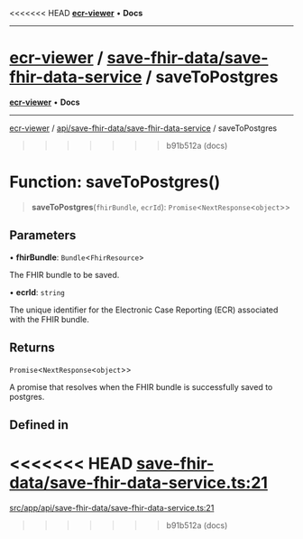 <<<<<<< HEAD
[**ecr-viewer**](../../../README.md) • **Docs**

***

[ecr-viewer](../../../README.md) / [save-fhir-data/save-fhir-data-service](../README.md) / saveToPostgres
=======
[**ecr-viewer**](../../../../README.md) • **Docs**

***

[ecr-viewer](../../../../README.md) / [api/save-fhir-data/save-fhir-data-service](../README.md) / saveToPostgres
>>>>>>> b91b512a (docs)

# Function: saveToPostgres()

> **saveToPostgres**(`fhirBundle`, `ecrId`): `Promise`\<`NextResponse`\<`object`\>\>

## Parameters

• **fhirBundle**: `Bundle`\<`FhirResource`\>

The FHIR bundle to be saved.

• **ecrId**: `string`

The unique identifier for the Electronic Case Reporting (ECR) associated with the FHIR bundle.

## Returns

`Promise`\<`NextResponse`\<`object`\>\>

A promise that resolves when the FHIR bundle is successfully saved to postgres.

## Defined in

<<<<<<< HEAD
[save-fhir-data/save-fhir-data-service.ts:21](https://github.com/CDCgov/phdi/blob/dbe13517da6c10296fb0f8b7c72a5ebb1d47f2c7/containers/ecr-viewer/src/app/api/save-fhir-data/save-fhir-data-service.ts#L21)
=======
[src/app/api/save-fhir-data/save-fhir-data-service.ts:21](https://github.com/CDCgov/phdi/blob/55d1a87d29da9da2522ba2a73bc122cba666b133/containers/ecr-viewer/src/app/api/save-fhir-data/save-fhir-data-service.ts#L21)
>>>>>>> b91b512a (docs)
